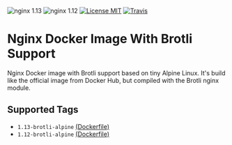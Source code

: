 ![nginx 1.13](https://img.shields.io/badge/nginx-1.13-brightgreen.svg?style=flat-square) ![nginx 1.12](https://img.shields.io/badge/nginx-1.12-brightgreen.svg?style=flat-square) [![License MIT](https://img.shields.io/badge/license-MIT-blue.svg?style=flat-square)](https://opensource.org/licenses/MIT) [![Travis](https://img.shields.io/travis/servivum/docker-nginx.svg?style=flat-square)](https://travis-ci.org/servivum/docker-nginx)

# Nginx Docker Image With Brotli Support

Nginx Docker image with Brotli support based on tiny Alpine Linux. It's build like the official image from Docker Hub, but compiled with the Brotli nginx module.

## Supported Tags

- `1.13-brotli-alpine` [(Dockerfile)](https://github.com/servivum/docker-nginx/blob/master/1.13/brotli-alpine/Dockerfile)
- `1.12-brotli-alpine` [(Dockerfile)](https://github.com/servivum/docker-nginx/blob/master/1.12/brotli-alpine/Dockerfile)